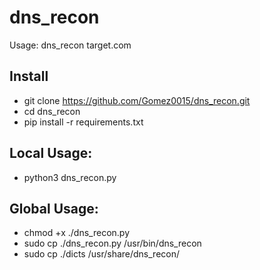 # dns_recon
Usage: dns_recon target.com

## Install 
- git clone https://github.com/Gomez0015/dns_recon.git
- cd dns_recon
- pip install -r requirements.txt

## Local Usage:
- python3 dns_recon.py

## Global Usage:
- chmod +x ./dns_recon.py
- sudo cp ./dns_recon.py /usr/bin/dns_recon
- sudo cp ./dicts /usr/share/dns_recon/
